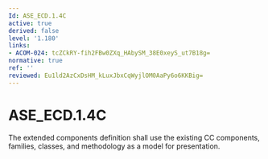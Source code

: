 ```yaml
---
Id: ASE_ECD.1.4C
active: true
derived: false
level: '1.180'
links:
- ACOM-024: tcZCkRY-fih2FBw0ZXq_HAbySM_38E0xeyS_ut7B18g=
normative: true
ref: ''
reviewed: Eu1ld2AzCxDsHM_kLuxJbxCqWyjlOM0AaPy6o6KKBig=
---
```


# ASE_ECD.1.4C

The extended components definition shall use the existing CC components, families, classes, and methodology as a model for presentation.